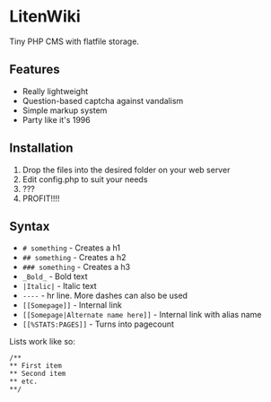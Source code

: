 # LitenWiki
Tiny PHP CMS with flatfile storage.

## Features
* Really lightweight
* Question-based captcha against vandalism
* Simple markup system
* Party like it's 1996

## Installation
1. Drop the files into the desired folder on your web server
2. Edit config.php to suit your needs
3. ???
4. PROFIT!!!!

## Syntax
* `# something` - Creates a h1
* `## something` - Creates a h2
* `### something` - Creates a h3
* `_Bold_` - Bold text
* `|Italic|` - Italic text
* `----` - hr line. More dashes can also be used
* `[[Somepage]]` - Internal link
* `[[Somepage|Alternate name here]]` - Internal link with alias name
* `[[%STATS:PAGES]]` - Turns into pagecount

Lists work like so:
```
/**
** First item
** Second item
** etc.
**/
```